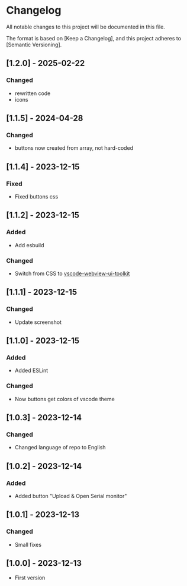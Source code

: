 # Changelog

All notable changes to this project will be documented in this file.

The format is based on [Keep a Changelog],
and this project adheres to [Semantic Versioning].

## [1.2.0] - 2025-02-22

### Changed

- rewritten code
- icons

## [1.1.5] - 2024-04-28

### Changed

- buttons now created from array, not hard-coded

## [1.1.4] - 2023-12-15

### Fixed

- Fixed buttons css

## [1.1.2] - 2023-12-15

### Added

- Add esbuild

### Changed

- Switch from CSS to [vscode-webview-ui-toolkit](https://github.com/microsoft/vscode-webview-ui-toolkit)

## [1.1.1] - 2023-12-15

### Changed

- Update screenshot

## [1.1.0] - 2023-12-15

### Added

- Added ESLint

### Changed

- Now buttons get colors of vscode theme

## [1.0.3] - 2023-12-14

### Changed

- Changed language of repo to English

## [1.0.2] - 2023-12-14

### Added

- Added button "Upload & Open Serial monitor"

## [1.0.1] - 2023-12-13

### Changed

- Small fixes

## [1.0.0] - 2023-12-13

- First version
